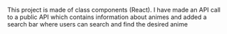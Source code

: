 This project is made of class components (React). I have made an API call to a public API which contains information about animes and added a search bar where users can search and find the desired anime
